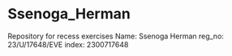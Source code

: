 # Ssenoga_Herman
Repository for recess exercises
Name: Ssenoga Herman
reg_no: 23/U/17648/EVE
index:  2300717648